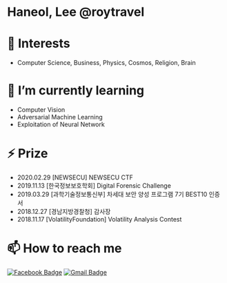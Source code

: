 # Haneol, Lee @roytravel

# 🔭 Interests
* Computer Science, Business, Physics, Cosmos, Religion, Brain

# 🌱 I’m currently learning
* Computer Vision
* Adversarial Machine Learning
* Exploitation of Neural Network

# ⚡ Prize
* 2020.02.29 [NEWSECU] NEWSECU CTF
* 2019.11.13 [한국정보보호학회] Digital Forensic Challenge
* 2019.03.29 [과학기술정보통신부] 차세대 보안 양성 프로그램 7기 BEST10 인증서
* 2018.12.27 [경남지방경찰청] 감사장
* 2018.11.17 [VolatilityFoundation] Volatility Analysis Contest

# 📫 How to reach me
[![Facebook Badge](https://img.shields.io/badge/facebook-1877f2?style=flat-square&logo=facebook&logoColor=white&link=https://www.facebook.com/roytravel97)](https://www.facebook.com/roytravel97)
[![Gmail Badge](https://img.shields.io/badge/Gmail-d14836?style=flat-square&logo=Gmail&logoColor=white&link=mailto:snugyun01@gmail.com)](mailto:roytravel97@gmail.com)

       
<!--
**roytravel/roytravel** is a ✨ _special_ ✨ repository because its `README.md` (this file) appears on your GitHub profile.
[![Hits](https://hits.seeyoufarm.com/api/count/incr/badge.svg?url=https%3A%2F%2Fgithub.com%2Fgjbae1212%2Fhit-counter)](https://hits.seeyoufarm.com)                 

Here are some ideas to get you started:
- 👯 I’m looking to collaborate on ...
- 🤔 I’m looking for help with ...
- 💬 Ask me about ...
- 😄 Pronouns: ...
- ⚡ Fun fact: ...
-->
